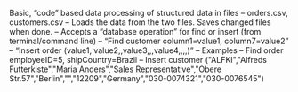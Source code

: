 Basic, “code” based data processing of structured data in files
– orders.csv, customers.csv 
– Loads the data from the two files. Saves changed files when done.
– Accepts a “database operation” for find or insert (from terminal/command line)
– “Find customer column1=value1, column7=value2”
– “Insert order (value1, value2,,value3,,,value4,,,,)”
– Examples
– Find order employeeID=5, shipCountry=Brazil
– Insert customer ("ALFKI","Alfreds Futterkiste","Maria Anders","Sales Representative","Obere Str.57","Berlin","","12209","Germany","030-0074321","030-0076545")
